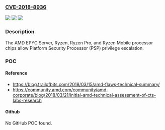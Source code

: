 ### [CVE-2018-8936](https://cve.mitre.org/cgi-bin/cvename.cgi?name=CVE-2018-8936)
![](https://img.shields.io/static/v1?label=Product&message=n%2Fa&color=blue)
![](https://img.shields.io/static/v1?label=Version&message=n%2Fa&color=blue)
![](https://img.shields.io/static/v1?label=Vulnerability&message=n%2Fa&color=brighgreen)

### Description

The AMD EPYC Server, Ryzen, Ryzen Pro, and Ryzen Mobile processor chips allow Platform Security Processor (PSP) privilege escalation.

### POC

#### Reference
- https://blog.trailofbits.com/2018/03/15/amd-flaws-technical-summary/
- https://community.amd.com/community/amd-corporate/blog/2018/03/21/initial-amd-technical-assessment-of-cts-labs-research

#### Github
No GitHub POC found.

